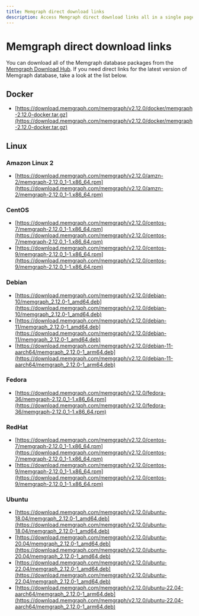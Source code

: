 ```yaml
---
title: Memgraph direct download links
description: Access Memgraph direct download links all in a single page. Our documentation is committed to ensuring a smooth developer experience. 
---
```


# Memgraph direct download links

You can download all of the Memgraph database packages from the [Memgraph
Download Hub](https://memgraph.com/download/). If you need direct links for the
latest version of Memgraph database, take a look at the list below.

## Docker
- [https://download.memgraph.com/memgraph/v2.12.0/docker/memgraph-2.12.0-docker.tar.gz](https://download.memgraph.com/memgraph/v2.12.0/docker/memgraph-2.12.0-docker.tar.gz)

## Linux

### Amazon Linux 2
- [https://download.memgraph.com/memgraph/v2.12.0/amzn-2/memgraph-2.12.0_1-1.x86_64.rpm](https://download.memgraph.com/memgraph/v2.12.0/amzn-2/memgraph-2.12.0_1-1.x86_64.rpm)

### CentOS
- [https://download.memgraph.com/memgraph/v2.12.0/centos-7/memgraph-2.12.0_1-1.x86_64.rpm](https://download.memgraph.com/memgraph/v2.12.0/centos-7/memgraph-2.12.0_1-1.x86_64.rpm)
- [https://download.memgraph.com/memgraph/v2.12.0/centos-9/memgraph-2.12.0_1-1.x86_64.rpm](https://download.memgraph.com/memgraph/v2.12.0/centos-9/memgraph-2.12.0_1-1.x86_64.rpm)

### Debian
- [https://download.memgraph.com/memgraph/v2.12.0/debian-10/memgraph_2.12.0-1_amd64.deb](https://download.memgraph.com/memgraph/v2.12.0/debian-10/memgraph_2.12.0-1_amd64.deb)
- [https://download.memgraph.com/memgraph/v2.12.0/debian-11/memgraph_2.12.0-1_amd64.deb](https://download.memgraph.com/memgraph/v2.12.0/debian-11/memgraph_2.12.0-1_amd64.deb)
- [https://download.memgraph.com/memgraph/v2.12.0/debian-11-aarch64/memgraph_2.12.0-1_arm64.deb](https://download.memgraph.com/memgraph/v2.12.0/debian-11-aarch64/memgraph_2.12.0-1_arm64.deb)

### Fedora
- [https://download.memgraph.com/memgraph/v2.12.0/fedora-36/memgraph-2.12.0_1-1.x86_64.rpm](https://download.memgraph.com/memgraph/v2.12.0/fedora-36/memgraph-2.12.0_1-1.x86_64.rpm)

### RedHat
- [https://download.memgraph.com/memgraph/v2.12.0/centos-7/memgraph-2.12.0_1-1.x86_64.rpm](https://download.memgraph.com/memgraph/v2.12.0/centos-7/memgraph-2.12.0_1-1.x86_64.rpm)
- [https://download.memgraph.com/memgraph/v2.12.0/centos-9/memgraph-2.12.0_1-1.x86_64.rpm](https://download.memgraph.com/memgraph/v2.12.0/centos-9/memgraph-2.12.0_1-1.x86_64.rpm)

### Ubuntu
- [https://download.memgraph.com/memgraph/v2.12.0/ubuntu-18.04/memgraph_2.12.0-1_amd64.deb](https://download.memgraph.com/memgraph/v2.12.0/ubuntu-18.04/memgraph_2.12.0-1_amd64.deb)
- [https://download.memgraph.com/memgraph/v2.12.0/ubuntu-20.04/memgraph_2.12.0-1_amd64.deb](https://download.memgraph.com/memgraph/v2.12.0/ubuntu-20.04/memgraph_2.12.0-1_amd64.deb)
- [https://download.memgraph.com/memgraph/v2.12.0/ubuntu-22.04/memgraph_2.12.0-1_amd64.deb](https://download.memgraph.com/memgraph/v2.12.0/ubuntu-22.04/memgraph_2.12.0-1_amd64.deb)
- [https://download.memgraph.com/memgraph/v2.12.0/ubuntu-22.04-aarch64/memgraph_2.12.0-1_arm64.deb](https://download.memgraph.com/memgraph/v2.12.0/ubuntu-22.04-aarch64/memgraph_2.12.0-1_arm64.deb)
